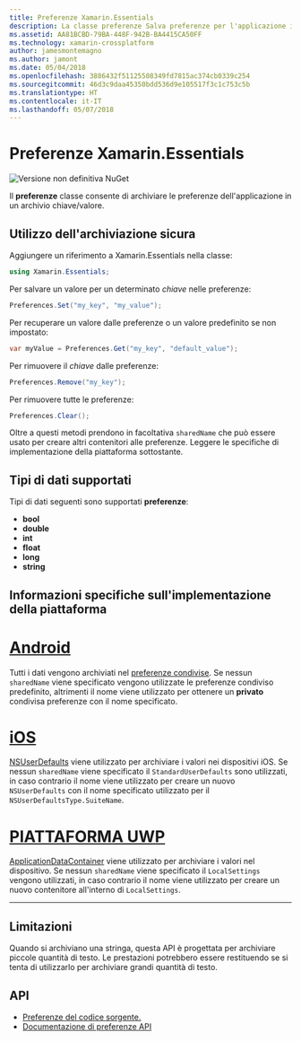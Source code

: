 ```yaml
---
title: Preferenze Xamarin.Essentials
description: La classe preferenze Salva preferenze per l'applicazione in un archivio chiave/valore.
ms.assetid: AA81BCBD-79BA-448F-942B-BA4415CA50FF
ms.technology: xamarin-crossplatform
author: jamesmontemagno
ms.author: jamont
ms.date: 05/04/2018
ms.openlocfilehash: 3886432f51125508349fd7815ac374cb0339c254
ms.sourcegitcommit: 46d3c9daa45350bdd536d9e105517f3c1c753c5b
ms.translationtype: HT
ms.contentlocale: it-IT
ms.lasthandoff: 05/07/2018
---
```

# <a name="xamarinessentials-preferences"></a>Preferenze Xamarin.Essentials

![Versione non definitiva NuGet](~/media/shared/pre-release.png)

Il **preferenze** classe consente di archiviare le preferenze dell'applicazione in un archivio chiave/valore.

## <a name="using-secure-storage"></a>Utilizzo dell'archiviazione sicura

Aggiungere un riferimento a Xamarin.Essentials nella classe:

```csharp
using Xamarin.Essentials;
```

Per salvare un valore per un determinato _chiave_ nelle preferenze:

```csharp
Preferences.Set("my_key", "my_value");
```

Per recuperare un valore dalle preferenze o un valore predefinito se non impostato:

```csharp
var myValue = Preferences.Get("my_key", "default_value");
```

Per rimuovere il _chiave_ dalle preferenze:

```csharp
Preferences.Remove("my_key");
```

Per rimuovere tutte le preferenze:

```csharp
Preferences.Clear();
```

Oltre a questi metodi prendono in facoltativa `sharedName` che può essere usato per creare altri contenitori alle preferenze. Leggere le specifiche di implementazione della piattaforma sottostante.

## <a name="supported-data-types"></a>Tipi di dati supportati

Tipi di dati seguenti sono supportati **preferenze**:

- **bool**
- **double**
- **int**
- **float**
- **long**
- **string**

## <a name="platform-implementation-specifics"></a>Informazioni specifiche sull'implementazione della piattaforma

# <a name="androidtabandroid"></a>[Android](#tab/android)

Tutti i dati vengono archiviati nel [preferenze condivise](https://developer.android.com/training/data-storage/shared-preferences.html). Se nessun `sharedName` viene specificato vengono utilizzate le preferenze condiviso predefinito, altrimenti il nome viene utilizzato per ottenere un **privato** condivisa preferenze con il nome specificato.

# <a name="iostabios"></a>[iOS](#tab/ios)

[NSUserDefaults](https://docs.microsoft.com/en-us/xamarin/ios/app-fundamentals/user-defaults) viene utilizzato per archiviare i valori nei dispositivi iOS. Se nessun `sharedName` viene specificato il `StandardUserDefaults` sono utilizzati, in caso contrario il nome viene utilizzato per creare un nuovo `NSUserDefaults` con il nome specificato utilizzato per il `NSUserDefaultsType.SuiteName`.

# <a name="uwptabuwp"></a>[PIATTAFORMA UWP](#tab/uwp)

[ApplicationDataContainer](https://docs.microsoft.com/en-us/uwp/api/windows.storage.applicationdatacontainer) viene utilizzato per archiviare i valori nel dispositivo. Se nessun `sharedName` viene specificato il `LocalSettings` vengono utilizzati, in caso contrario il nome viene utilizzato per creare un nuovo contenitore all'interno di `LocalSettings`.

--------------

## <a name="limitations"></a>Limitazioni

Quando si archiviano una stringa, questa API è progettata per archiviare piccole quantità di testo.  Le prestazioni potrebbero essere restituendo se si tenta di utilizzarlo per archiviare grandi quantità di testo.

## <a name="api"></a>API

- [Preferenze del codice sorgente.](https://github.com/xamarin/Essentials/tree/master/Essentials/Preferences)
- [Documentazione di preferenze API](xref:Xamarin.Essentials.Preferences)
